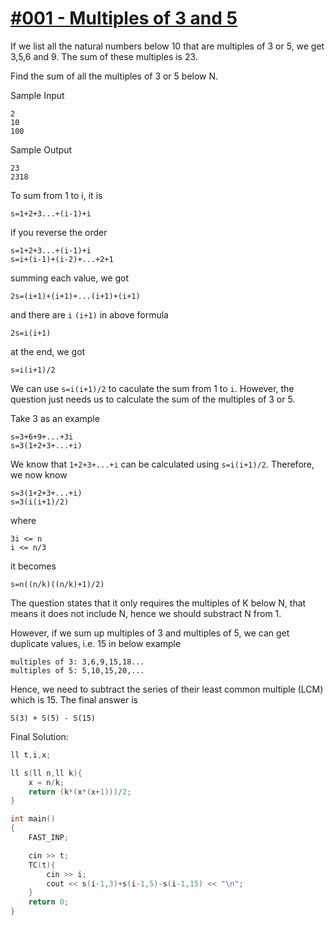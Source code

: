 # [#001 - Multiples of 3 and 5](https://www.hackerrank.com/contests/projecteuler/challenges/euler001/problem)

If we list all the natural numbers below 10 that are multiples of 3 or 5, we get 3,5,6 and 9. The sum of these multiples is 23.

Find the sum of all the multiples of 3 or 5 below N.

Sample Input 
```
2
10
100
```

Sample Output
```
23
2318
```

To sum from 1 to i, it is

```
s=1+2+3...+(i-1)+i
```

if you reverse the order
```
s=1+2+3...+(i-1)+i
s=i+(i-1)+(i-2)+...+2+1
```

summing each value, we got
```
2s=(i+1)+(i+1)+...(i+1)+(i+1)
```

and there are ``i`` ``(i+1)`` in above formula

```
2s=i(i+1)
```

at the end, we got 

```
s=i(i+1)/2
```

We can use ``s=i(i+1)/2`` to caculate the sum from 1 to ``i``. However, the question just needs us to calculate the sum of the multiples of 3 or 5. 

Take 3 as an example
```
s=3+6+9+...+3i
s=3(1+2+3+...+i)
```

We know that ``1+2+3+...+i`` can be calculated using ``s=i(i+1)/2``. Therefore, we now know 

```
s=3(1+2+3+...+i)
s=3(i(i+1)/2)
```

where 
```
3i <= n
i <= n/3 
```

it becomes

```
s=n((n/k)((n/k)+1)/2)
```

The question states that it only requires the multiples of K below N, that means it does not include N, hence we should substract N from 1.

However, if we sum up multiples of 3 and multiples of 5, we can get duplicate values, i.e. 15 in below example
```
multiples of 3: 3,6,9,15,18...
multiples of 5: 5,10,15,20,...
```

Hence, we need to subtract the series of their least common multiple (LCM) which is 15. The final answer is 

```
S(3) + S(5) - S(15)
```

Final Solution:
```cpp
ll t,i,x;

ll s(ll n,ll k){
    x = n/k;
    return (k*(x*(x+1)))/2;
}

int main()  
{ 
    FAST_INP;

    cin >> t;
    TC(t){
        cin >> i;
        cout << s(i-1,3)+s(i-1,5)-s(i-1,15) << "\n";
    }
    return 0; 
}
```